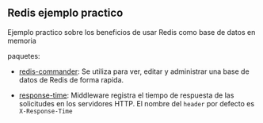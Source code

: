 ## Redis ejemplo practico

Ejemplo practico sobre los beneficios de usar Redis como base de datos en memoria

paquetes:

- [redis-commander](https://joeferner.github.io/redis-commander/): Se utiliza para ver, editar y administrar una base de datos de Redis de forma rapida.

- [response-time](https://github.com/expressjs/response-time): Middleware registra el tiempo de respuesta de las solicitudes en los servidores HTTP. El nombre del `header` por defecto es `X-Response-Time`

